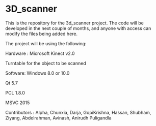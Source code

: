 # 3D_scanner
This is the repository for the 3d_scanner project. The code will be developed in the next couple of months, and anyone with access can modify the files being added here.

The project will be using the following:

Hardware :
Microsoft Kinect v2.0

Turntable for the object to be scanned

Software:
Windows 8.0 or 10.0

Qt 5.7

PCL 1.8.0

MSVC 2015

Contributors :
Alpha,
Chunxia,
Darja,
GopiKrishna,
Hassan,
Shubham,
Ziyang,
Abdelrahman,
Avinash,
Anirudh Puligandla
